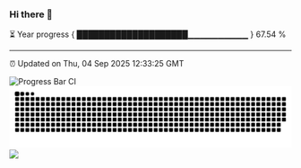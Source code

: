 ### Hi there 👋

⏳ Year progress { ████████████████████▁▁▁▁▁▁▁▁▁▁ } 67.54 %

---

⏰ Updated on Thu, 04 Sep 2025 12:33:25 GMT

![Progress Bar CI](https://github.com/liununu/liununu/workflows/Progress%20Bar%20CI/badge.svg)![](https://raw.githubusercontent.com/L1cardo/L1cardo/main/assets/github-contribution-grid-snake.svg)![](https://raw.githubusercontent.com/seesaws/seesaws/main/assets/github-contribution-grid-snake.svg)
